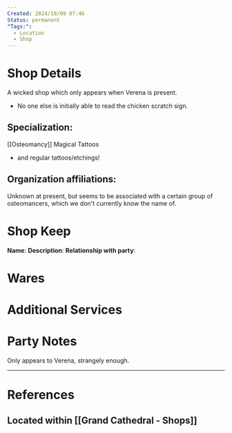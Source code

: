 ```yaml
---
Created: 2024/10/09 07:46
Status: permanent
"Tags:":
  - Location
  - Shop
---
```

# Shop Details
A wicked shop which only appears when Verena is present.
- No one else is initially able to read the chicken scratch sign.
## Specialization:
[[Osteomancy]] 
Magical Tattoos
- and regular tattoos/etchings!
## Organization affiliations:
Unknown at present, but seems to be associated with a certain group of osteomancers, which we don't currently know the name of.

# Shop Keep
**Name**:
**Description**:
**Relationship with party**:
# Wares
# Additional Services
# Party Notes
Only appears to Verena, strangely enough.


---
# References
## Located within [[Grand Cathedral - Shops]]
